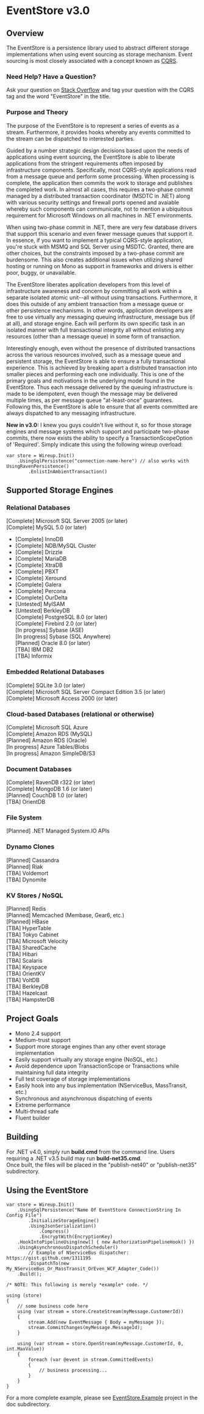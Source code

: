 EventStore v3.0
======================================================================

## Overview
The EventStore is a persistence library used to abstract different storage implementations
when using event sourcing as storage mechanism.  Event sourcing is most closely associated
with a concept known as [CQRS](http://cqrsinfo.com).

### Need Help? Have a Question?
Ask your question on [Stack Overflow](http://stackoverflow.com/search?q=[cqrs]+eventstore) and tag your question with
the CQRS tag and the word "EventStore" in the title.

### Purpose and Theory
The purpose of the EventStore is to represent a series of events as a stream.  Furthermore,
it provides hooks whereby any events committed to the stream can be dispatched to interested
parties.

Guided by a number strategic design decisions based upon the needs of applications using event sourcing,
the EventStore is able to liberate applications from the stringent requirements often imposed by
infrastructure components.  Specifically, most CQRS-style applications read from a message queue
and perform some processing.  When processing is complete, the application then commits the work
to storage and publishes the completed work.  In almost all cases, this requires a two-phase commit
managed by a distributed transaction coordinator (MSDTC in .NET) along with various security settings
and firewall ports opened and avaiable whereby such components can communicate, not to mention a
ubiquitous requirement for Microsoft Windows on all machines in .NET environments.

When using two-phase commit in .NET, there are very few database drivers that support this scenario
and even fewer message queues that support it.  In essence, if you want to implement a typical
CQRS-style application, you're stuck with MSMQ and SQL Server using MSDTC.  Granted, there are
other choices, but the constraints imposed by a two-phase commit are burdensome.  This also
creates additional issues when utilizing shared hosting or running on Mono as support in frameworks
and drivers is either poor, buggy, or unavailable.

The EventStore liberates application developers from this level of infrastructure awareness and
concern by committing all work within a separate isolated atomic unit--all without using transactions.
Furthermore, it does this outside of any ambient transaction from a message queue or other
persistence mechanisms.  In other words, application developers are free to use virtually any
messaging queuing infrastructure, message bus (if at all), and storage engine.  Each will perform
its own specific task in an isolated manner with full transactional integrity all without
enlisting any resources (other than a message queue) in some form of transaction.

Interestingly enough, even without the presence of distributed transactions across the various resources
involved, such as a message queue and persistent storage, the EventStore is able to ensure a fully
transactional experience.  This is achieved by breaking apart a distributed transaction into smaller
pieces and performing each one individually.  This is one of the primary goals and motivations in the
underlying model found in the EventStore.  Thus each message delivered by the queuing infrastructure is
made to be idempotent, even though the message may be delivered multiple times, as per message queue
"at-least-once" guarantees.  Following this, the EventStore is able to ensure that all events committed
are always dispatched to any messaging infrastructure.

**New in v3.0:** I knew you guys couldn't live without it, so for those storage engines and message systems
which support and participate two-phase commits, there now exists the ability to specify a
TransactionScopeOption of 'Required'.  Simply indicate this using the following wireup overload:

	var store = Wireup.Init()
		.UsingSqlPersistence("connection-name-here") // also works with UsingRavenPersistence()
			.EnlistInAmbientTransaction()

## Supported Storage Engines

### Relational Databases
[Complete] Microsoft SQL Server 2005 (or later)  
[Complete] MySQL 5.0 (or later)  
* [Complete] InnoDB  
* [Complete] NDB/MySQL Cluster  
* [Complete] Drizzle  
* [Complete] MariaDB  
* [Complete] XtraDB  
* [Complete] PBXT  
* [Complete] Xeround  
* [Complete] Galera  
* [Complete] Percona  
* [Complete] OurDelta  
* [Untested] MyISAM  
* [Untested] BerkleyDB  
[Complete] PostgreSQL 8.0 (or later)  
[Complete] Firebird 2.0 (or later)  
[In progress] Sybase (ASE)  
[In progress] Sybase (SQL Anywhere)  
[Planned] Oracle 8.0 (or later)  
[TBA] IBM DB2  
[TBA] Informix  

### Embedded Relational Databases
[Complete] SQLite 3.0 (or later)  
[Complete] Microsoft SQL Server Compact Edition 3.5 (or later)  
[Complete] Microsoft Access 2000 (or later)  

### Cloud-based Databases (relational or otherwise)
[Complete] Microsoft SQL Azure  
[Complete] Amazon RDS (MySQL)  
[Planned] Amazon RDS (Oracle)  
[In progress] Azure Tables/Blobs  
[In progress] Amazon SimpleDB/S3  

### Document Databases
[Complete] RavenDB r322 (or later)  
[Complete] MongoDB 1.6 (or later)  
[Planned] CouchDB 1.0 (or later)  
[TBA] OrientDB  

### File System
[Planned] .NET Managed System.IO APIs  

### Dynamo Clones
[Planned] Cassandra  
[Planned] Riak  
[TBA] Voldemort  
[TBA] Dynomite  

### KV Stores / NoSQL
[Planned] Redis  
[Planned] Memcached (Membase, Gear6, etc.)  
[Planned] HBase  
[TBA] HyperTable  
[TBA] Tokyo Cabinet  
[TBA] Microsoft Velocity  
[TBA] SharedCache  
[TBA] Hibari  
[TBA] Scalaris  
[TBA] Keyspace  
[TBA] OrientKV  
[TBA] VoltDB  
[TBA] BerkleyDB  
[TBA] Hazelcast  
[TBA] HampsterDB  

## Project Goals
* Mono 2.4 support  
* Medium-trust support  
* Support more storage engines than any other event storage implementation  
* Easily support virtually any storage engine (NoSQL, etc.)  
* Avoid dependence upon TransactionScope or Transactions while maintaining full data integrity  
* Full test coverage of storage implementations  
* Easily hook into any bus implementation (NServiceBus, MassTransit, etc.)  
* Synchronous and asynchronous dispatching of events  
* Extreme performance  
* Multi-thread safe  
* Fluent builder

## Building
For .NET v4.0, simply run **build.cmd** from the command line.  Users requiring a .NET v3.5 build may run **build-net35.cmd**.  
Once built, the files will be placed in the "publish-net40" or "publish-net35" subdirectory.

## Using the EventStore

	var store = Wireup.Init()
		.UsingSqlPersistence("Name Of EventStore ConnectionString In Config File")
			.InitializeStorageEngine()
			.UsingJsonSerialization()
				.Compress()
				.EncryptWith(EncryptionKey)
		.HookIntoPipelineUsing(new[] { new AuthorizationPipelineHook() })
		.UsingAsynchronousDispatchScheduler()
			// Example of NServiceBus dispatcher: https://gist.github.com/1311195
			.DispatchTo(new My_NServiceBus_Or_MassTransit_OrEven_WCF_Adapter_Code())
		.Build();		

	/* NOTE: This following is merely *example* code. */

	using (store)
	{
		// some business code here
		using (var stream = store.CreateStream(myMessage.CustomerId))
		{
			stream.Add(new EventMessage { Body = myMessage });
			stream.CommitChanges(myMessage.MessageId);
		}
		
		using (var stream = store.OpenStream(myMessage.CustomerId, 0, int.MaxValue))
		{
			foreach (var @event in stream.CommittedEvents)
			{
				// business processing...
			}
		}
	}

For a more complete example, please see [EventStore.Example](https://github.com/joliver/EventStore/blob/master/doc/EventStore.Example/MainProgram.cs) project in the doc subdirectory.